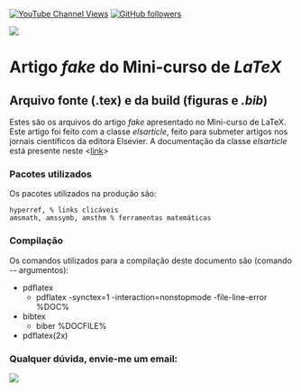 [![YouTube Channel Views](https://img.shields.io/youtube/channel/subscribers/UC7bMBdlD9U-qJD8q2tTgKVw?style=social)](https://www.youtube.com/channel/UC7bMBdlD9U-qJD8q2tTgKVw)  [![GitHub followers](https://img.shields.io/github/followers/omanuelcosta?style=social)](https://github.com/omanuelcosta/) <a href=https://github.com/omanuelcosta/Mini-curso_LaTeX></a>

  
 <a href=https://github.com/omanuelcosta/Mini-curso_LaTeX/archive/refs/heads/apresenta%C3%A7%C3%A3o.zip><img src="https://img.shields.io/badge/download%20.tex%20build-6%20mb-green"></a>

#  Artigo _fake_ do Mini-curso de _LaTeX_

## Arquivo fonte (.tex) e da build (figuras e _.bib_)

Estes são os arquivos do artigo _fake_ apresentado no Mini-curso de LaTeX. 
Este artigo foi feito com a classe _elsarticle_, feito para submeter artigos nos jornais científicos da editora Elsevier.
A documentação da classe _elsarticle_ está presente neste <<a href="https://www.elsevier.com/__data/assets/pdf_file/0008/56843/elsdoc-1.pdf">link</a>>

### Pacotes utilizados
Os pacotes utilizados na produção são:

```
hyperref, % links clicáveis
amsmath, amssymb, amsthm % ferramentas matemáticas
```

### Compilação
Os comandos utilizados para a compilação deste documento são (comando -- argumentos):

- pdflatex 
  - pdflatex -synctex=1 -interaction=nonstopmode -file-line-error %DOC%
- bibtex 
  - biber %DOCFILE%
- pdflatex(2x)

### Qualquer dúvida, envie-me um email: 
<a href="mailto:omanuelcosta@protonmail.com?subject=Mini-curso de LaTeX"><img src="https://img.shields.io/badge/ProtonMail-8B89CC?style=for-the-badge&logo=protonmail&logoColor=white"/></a>
